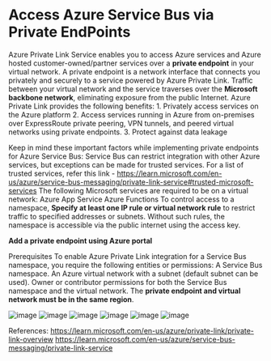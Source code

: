 # Access Azure Service Bus via Private EndPoints

Azure Private Link Service enables you to access Azure services and Azure hosted customer-owned/partner services over a **private endpoint** in your virtual network.
A private endpoint is a network interface that connects you privately and securely to a service powered by Azure Private Link.
Traffic between your virtual network and the service traverses over the **Microsoft backbone network**, eliminating exposure from the public Internet.
Azure Private Link provides the following benefits:
    1. Privately access services on the Azure platform
    2. Access services running in Azure from on-premises over ExpressRoute private peering, VPN tunnels, and peered virtual networks using private endpoints.
    3. Protect against data leakage

Keep in mind these important factors while implementing private endpoints for Azure Service Bus:
    Service Bus can restrict integration with other Azure services, but exceptions can be made for trusted services. For a list of trusted services, refer this link - https://learn.microsoft.com/en-us/azure/service-bus-messaging/private-link-service#trusted-microsoft-services
    The following Microsoft services are required to be on a virtual network:
        Azure App Service
        Azure Functions
    To control access to a namespace, **Specify at least one IP rule or virtual network rule** to restrict traffic to specified addresses or subnets. Without such rules, the namespace is accessible via the public internet using the access key.

**Add a private endpoint using Azure portal**

Prerequisites
To enable Azure Private Link integration for a Service Bus namespace, you require the following entities or permissions:
    A Service Bus namespace.
    An Azure virtual network with a subnet (default subnet can be used).
    Owner or contributor permissions for both the Service Bus namespace and the virtual network.
    The **private endpoint and virtual network must be in the same region**.

![image](https://github.com/saurabh7ar/Demos/assets/132929888/65b4917f-8fc8-495e-bc3e-68be26b7403e)
![image](https://github.com/saurabh7ar/Demos/assets/132929888/9535a16f-4211-4ee5-b2bb-89d16dbebead)
![image](https://github.com/saurabh7ar/Demos/assets/132929888/d0a0eb73-a712-48fa-b674-e305f97be173)
![image](https://github.com/saurabh7ar/Demos/assets/132929888/b2d3148b-a1da-4726-a350-e651d349636a)
![image](https://github.com/saurabh7ar/Demos/assets/132929888/f29e63e4-5c52-4e5a-aedd-67d14659a8c2)
![image](https://github.com/saurabh7ar/Demos/assets/132929888/1e7dbcc6-465f-47da-9064-0729e4513e1b)



References:
    https://learn.microsoft.com/en-us/azure/private-link/private-link-overview
    https://learn.microsoft.com/en-us/azure/service-bus-messaging/private-link-service
